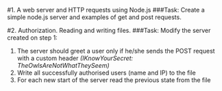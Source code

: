 #1. A web server and HTTP requests using Node.js
###Task:
Create a simple node.js server and examples of get and post requests.

#2. Authorization. Reading and writing files.
###Task:
Modify the server created on step 1:
1. The server should greet a user only if he/she sends the POST request with a custom header *(IKnowYourSecret: TheOwlsAreNotWhatTheySeem)*
2. Write all successfully authorised users (name and IP) to the file
3. For each new start of the server read the previous state from the file

